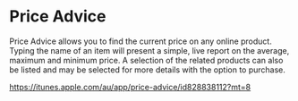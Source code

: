 Price Advice
============

Price Advice allows you to find the current price on any online product. Typing the name of an item will present a simple, live report on the average, maximum and minimum price. A selection of the related products can also be listed and may be selected for more details with the option to purchase.

https://itunes.apple.com/au/app/price-advice/id828838112?mt=8
